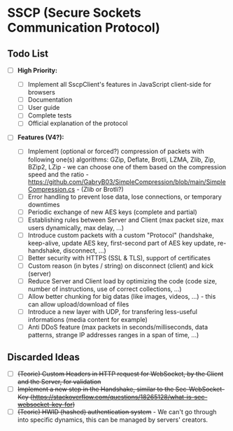 # SSCP (Secure Sockets Communication Protocol)

## Todo List

- [ ] **High Priority:**

  - [ ] Implement all SscpClient's features in JavaScript client-side for browsers
  - [ ] Documentation
  - [ ] User guide
  - [ ] Complete tests
  - [ ] Official explanation of the protocol

- [ ] **Features (V4?):**
  - [ ] Implement (optional or forced?) compression of packets with following one(s) algorithms: GZip, Deflate, Brotli, LZMA, Zlib, Zip, BZip2, LZip - we can choose one of them based on the compression speed and the ratio - https://github.com/GabryB03/SimpleCompression/blob/main/SimpleCompression.cs - (Zlib or Brotli?)
  - [ ] Error handling to prevent lose data, lose connections, or temporary downtimes
  - [ ] Periodic exchange of new AES keys (complete and partial)
  - [ ] Establishing rules between Server and Client (max packet size, max users dynamically, max delay, ...)
  - [ ] Introduce custom packets with a custom "Protocol" (handshake, keep-alive, update AES key, first-second part of AES key update, re-handshake, disconnect, ...)
  - [ ] Better security with HTTPS (SSL & TLS), support of certificates
  - [ ] Custom reason (in bytes / string) on disconnect (client) and kick (server)
  - [ ] Reduce Server and Client load by optimizing the code (code size, number of instructions, use of correct collections, ...)
  - [ ] Allow better chunking for big datas (like images, videos, ...) - this can allow upload/download of files
  - [ ] Introduce a new layer with UDP, for transfering less-useful informations (media content for example)
  - [ ] Anti DDoS feature (max packets in seconds/milliseconds, data patterns, strange IP addresses ranges in a span of time, ...)

## Discarded Ideas
  - [ ] ~~(Teoric) Custom Headers in HTTP request for WebSocket, by the Client and the Server, for validation~~
  - [ ] ~~Implement a new step in the Handshake, similar to the Sec-WebSocket-Key (https://stackoverflow.com/questions/18265128/what-is-sec-websocket-key-for)~~
  - [ ] ~~(Teoric) HWID (hashed) authentication system~~ - We can't go through into specific dynamics, this can be managed by servers' creators.

